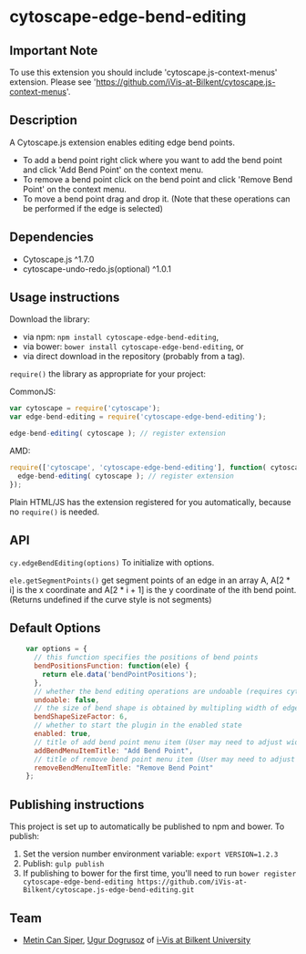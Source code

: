 cytoscape-edge-bend-editing
================================================================================

## Important Note
 
 To use this extension you should include 'cytoscape.js-context-menus' extension. 
 Please see 'https://github.com/iVis-at-Bilkent/cytoscape.js-context-menus'.

## Description

A Cytoscape.js extension enables editing edge bend points. 
 * To add a bend point right click where you want to add the bend point and click 'Add Bend Point' on the context menu. 
 * To remove a bend point click on the bend point and click 'Remove Bend Point' on the context menu. 
 * To move a bend point drag and drop it.
    (Note that these operations can be performed if the edge is selected)


## Dependencies

 * Cytoscape.js ^1.7.0
 * cytoscape-undo-redo.js(optional) ^1.0.1


## Usage instructions

Download the library:
 * via npm: `npm install cytoscape-edge-bend-editing`,
 * via bower: `bower install cytoscape-edge-bend-editing`, or
 * via direct download in the repository (probably from a tag).

`require()` the library as appropriate for your project:

CommonJS:
```js
var cytoscape = require('cytoscape');
var edge-bend-editing = require('cytoscape-edge-bend-editing');

edge-bend-editing( cytoscape ); // register extension
```

AMD:
```js
require(['cytoscape', 'cytoscape-edge-bend-editing'], function( cytoscape, edge-bend-editing ){
  edge-bend-editing( cytoscape ); // register extension
});
```

Plain HTML/JS has the extension registered for you automatically, because no `require()` is needed.


## API

`cy.edgeBendEditing(options)`
To initialize with options.

`ele.getSegmentPoints()`
get segment points of an edge in an array A,
A[2 * i] is the x coordinate and A[2 * i + 1] is the y coordinate
of the ith bend point. (Returns undefined if the curve style is not segments)

## Default Options
```js
    var options = {
      // this function specifies the positions of bend points
      bendPositionsFunction: function(ele) {
        return ele.data('bendPointPositions');
      },
      // whether the bend editing operations are undoable (requires cytoscape-undo-redo.js)
      undoable: false,
      // the size of bend shape is obtained by multipling width of edge with this parameter
      bendShapeSizeFactor: 6,
      // whether to start the plugin in the enabled state
      enabled: true,
      // title of add bend point menu item (User may need to adjust width of menu items according to length of this option)
      addBendMenuItemTitle: "Add Bend Point",
      // title of remove bend point menu item (User may need to adjust width of menu items according to length of this option)
      removeBendMenuItemTitle: "Remove Bend Point"
    };
```


## Publishing instructions

This project is set up to automatically be published to npm and bower.  To publish:

1. Set the version number environment variable: `export VERSION=1.2.3`
1. Publish: `gulp publish`
1. If publishing to bower for the first time, you'll need to run `bower register cytoscape-edge-bend-editing https://github.com/iVis-at-Bilkent/cytoscape.js-edge-bend-editing.git`

## Team

  * [Metin Can Siper](https://github.com/metincansiper), [Ugur Dogrusoz](https://github.com/ugurdogrusoz) of [i-Vis at Bilkent University](http://www.cs.bilkent.edu.tr/~ivis)
